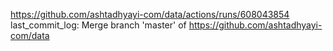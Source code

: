 https://github.com/ashtadhyayi-com/data/actions/runs/608043854
last_commit_log: Merge branch 'master' of https://github.com/ashtadhyayi-com/data